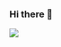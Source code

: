 ### Hi there 👋

<!--
**joshk326/joshk326** is a ✨ _special_ ✨ repository because its `README.md` (this file) appears on your GitHub profile.

Here are some ideas to get you started:

- 🔭 I’m currently working on ...
- 🌱 I’m currently learning ...
- 👯 I’m looking to collaborate on ...
- 🤔 I’m looking for help with ...
- 💬 Ask me about ...
- 📫 How to reach me: ...
- 😄 Pronouns: ...
- ⚡ Fun fact: ...
-->
<picture>
<source 
  srcset="https://github-readme-stats.vercel.app/api?username=joshk326&count_private=true&title_color=ff5252&icon_color=ff5252&text_color=ffffff&border_color=ff5252&bg_color=151515&show_icons=true"
  media="(prefers-color-scheme: dark)"
/>
<source
  srcset="https://github-readme-stats.vercel.app/api?username=joshk326&count_private=true&title_color=ff5252&icon_color=ff5252&text_color=151515&border_color=ff5252&bg_color=ffffff&show_icons=true"
  media="(prefers-color-scheme: light), (prefers-color-scheme: no-preference)"
/>
<img src="https://github-readme-stats.vercel.app/api?username=joshk326&count_private=true&title_color=ff5252&icon_color=ff5252&text_color=151515&border_color=ff5252&bg_color=ffffff&show_icons=true" />
</picture>
